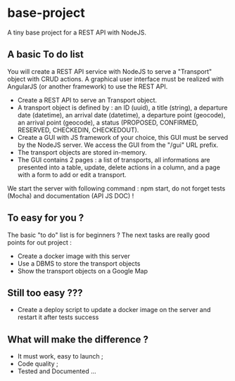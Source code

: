# base-project
A tiny base project for a REST API with NodeJS.


## A basic To do list

You will create a REST API service with NodeJS to serve a "Transport" object with CRUD actions. A graphical user interface must be realized with AngularJS (or another framework) to use the REST API.

 * Create a REST API to serve an Transport object.
 * A transport object is defined by : an ID (uuid), a title (string), a departure date (datetime), an arrival date (datetime), a departure point (geocode), an arrival point (geocode), a status (PROPOSED, CONFIRMED, RESERVED, CHECKEDIN, CHECKEDOUT).
 * Create a GUI with JS framework of your choice, this GUI must be served by the NodeJS server. We access the GUI from the "/gui" URL prefix.
 * The transport objects are stored in-memory.
 * The GUI contains 2 pages : a list of transports, all informations are presented into a table, update, delete actions in a column, and a page with a form to add or edit a transport.

We start the server with following command : npm start, do not forget tests (Mocha) and documentation (API JS DOC) !

## To easy for you ?

The basic "to do" list is for beginners ? The next tasks are really good points for out project :

 * Create a docker image with this server
 * Use a DBMS to store the transport objects
 * Show the transport objects on a Google Map


## Still too easy ???

 * Create a deploy script to update a docker image on the server and restart it after tests success


## What will make the difference ?

 - It must work, easy to launch ;
 - Code quality ;
 - Tested and Documented ...
